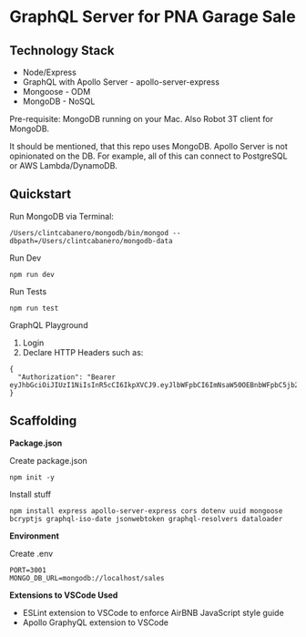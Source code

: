 # GraphQL Server for PNA Garage Sale

## Technology Stack

* Node/Express
* GraphQL with Apollo Server - apollo-server-express
* Mongoose - ODM
* MongoDB - NoSQL

Pre-requisite: MongoDB running on your Mac.  Also Robot 3T client for MongoDB.

It should be mentioned, that this repo uses MongoDB.  Apollo Server is not opinionated on the DB.  For example, all of this can connect to PostgreSQL or AWS Lambda/DynamoDB.

## Quickstart

Run MongoDB via Terminal:

````
/Users/clintcabanero/mongodb/bin/mongod --dbpath=/Users/clintcabanero/mongodb-data
````

Run Dev

````
npm run dev
````

Run Tests

````
npm run test
````

GraphQL Playground

1. Login
2. Declare HTTP Headers such as:

````
{
  "Authorization": "Bearer eyJhbGciOiJIUzI1NiIsInR5cCI6IkpXVCJ9.eyJlbWFpbCI6ImNsaW50OEBnbWFpbC5jb20iLCJpYXQiOjE1NzYzNjAyNDYsImV4cCI6MTU3NjQ0NjY0Nn0.FYYZY1DFd0IVb8xcFLv1AxeghwaBwziEKkUjlBcGTVA"
}
````

## Scaffolding

__Package.json__

Create package.json

````
npm init -y
````

Install stuff

````
npm install express apollo-server-express cors dotenv uuid mongoose bcryptjs graphql-iso-date jsonwebtoken graphql-resolvers dataloader
````

__Environment__

Create .env

````
PORT=3001
MONGO_DB_URL=mongodb://localhost/sales

````

__Extensions to VSCode Used__

* ESLint extension to VSCode to enforce AirBNB JavaScript style guide
* Apollo GraphyQL extension to VSCode
